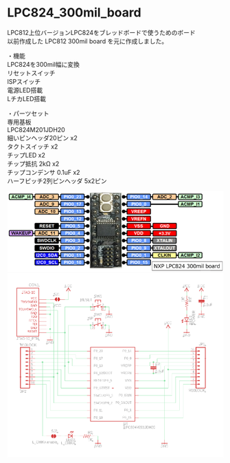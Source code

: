 # LPC824_300mil_board
LPC812上位バージョンLPC824をブレッドボードで使うためのボード  
以前作成した LPC812 300mil board を元に作成しました。  
  
・機能  
LPC824を300mil幅に変換  
リセットスイッチ  
ISPスイッチ  
電源LED搭載  
LチカLED搭載  
  
・パーツセット  
専用基板  
LPC824M201JDH20  
細いピンヘッダ20ピン x2  
タクトスイッチ x2  
チップLED x2  
チップ抵抗 2kΩ x2  
チップコンデンサ 0.1uF x2  
ハーフピッチ2列ピンヘッダ 5x2ピン  

![Pinout](https://github.com/od1969/LPC824_300mil_board/blob/master/LPC824_300mil_board_pinout.PNG)  
![Schematic](https://github.com/od1969/LPC824_300mil_board/blob/master/LPC824_300mil_board_schematic.PNG)  
